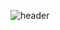 ![header](https://capsule-render.vercel.app/api?type=rounded&color=timeGradient&text=Welcome%20to%20Hwiiron%20GitHub%20👋&animation=twinkling&fontSize=40&fontAlignY=50&fontAlign=50&height=180)
